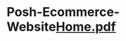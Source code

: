 # Posh-Ecommerce-Website[Home.pdf](https://github.com/isurukaldera/Posh-Ecommerce-Website/files/9379644/Home.pdf)
